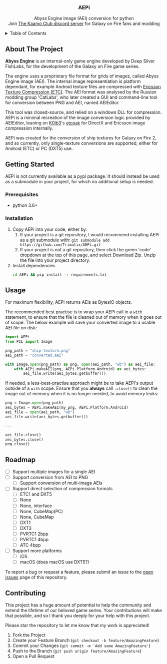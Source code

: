 <h3 align="center">AEPi</h3>
  <p align="center">
    Abyss Engine Image (AEI) conversion for python<br>
    Join <a href='https://discord.gg/Qv8zTur'>The Kaamo Club discord server</a> for Galaxy on Fire fans and modding
  </p>
</div>



<!-- TABLE OF CONTENTS -->
<details>
  <summary>Table of Contents</summary>
  <ol>
    <li>
      <a href="#about-the-project">About The Project</a>
    </li>
    <li>
      <a href="#getting-started">Getting Started</a>
      <ul>
        <li><a href="#prerequisites">Prerequisites</a></li>
        <li><a href="#installation">Installation</a></li>
      </ul>
    </li>
    <li><a href="#usage">Usage</a></li>
    <li><a href="#roadmap">Roadmap</a></li>
    <li><a href="#contributing">Contributing</a></li>
  </ol>
</details>



<!-- ABOUT THE PROJECT -->
## About The Project

**Abyss Engine** is an internal-only game engine developed by Deep Silver FishLabs, for the development of the Galaxy on Fire game series.

The engine uses a proprietary file format for grids of images, called Abyss Engine Image (AEI). The internal image representiation is platform dependant, for example Android texture files are compressed with [Ericsson Texture Compression (ETC)](https://github.com/Ericsson/ETCPACK).
The AEI format was analysed by the Russian modding group 'CatLabs', who later created a GUI and command-line tool for conversion between PNG and AEI, named AEIEditor.

This tool was closed-source, and relied on a windows DLL for compression. AEPi is a minimal recreation of the image conversion logic provided by AEIEditor, leaning on [K0lb3](https://github.com/K0lb3)'s [etcpak](https://github.com/K0lb3/etcpak) for DirectX and Ericsson image compression internally.

AEPi was created for the conversion of ship textures for Galaxy on Fire 2, and so currently, only single-texture conversions are supported, either for Android (ETC) or PC (DXT5) use.


<!-- GETTING STARTED -->
## Getting Started

AEPi is not currently available as a pypi package. It should instead be used as a submodule in your project, for which no additional setup is needed.


### Prerequisites

* python 3.6+

### Installation

1. Copy AEPi into your code, either by:
    1. If your project is a git repository, I would recommend installing AEPi as a git submodule with: `git submodule add https://github.com/Trimatix/AEPi.git`
    2. If your project is not a git repository, then click the green 'code' dropdown at the top of this page, and select Download Zip. Unzip the file into your project directory.
2. Install dependencies
   ```sh
   cd AEPi && pip install -r requirements.txt
   ```


<!-- USAGE EXAMPLES -->
## Usage

For maximum flexibility, AEPi returns AEIs as BytesIO objects.

The recommended best practise is to wrap your AEPi call in a `with` statement, to ensure that the file is cleaned out of memory when it goes out of scope. The below example will save your converted image to a usable AEI file on disk:
```py
import AEPi
from PIL import Image

png_path = "ship-texture.png"
aei_path = "converted.aei"

with Image.open(png_path) as png, open(aei_path, "wb") as aei_file:
    with AEPi.makeAEI(png, AEPi.Platform.Android) as aei_bytes:
        aei_file.write(aei_bytes.getbuffer())
```

If needed, a less-best-practise approach might be to take AEPi's output outside of a `with` scope. Ensure that you **always** call `.close()` to clean the image out of memory when it is no longer needed, to avoid memory leaks:
```py
png = Image.open(png_path)
aei_bytes = AEPi.makeAEI(my_png, AEPi.Platform.Android)
aei_file = open(aei_path, "wb")
aei_file.write(aei_bytes.getbuffer())

...

aei_file.close()
aei_bytes.close()
png.close()
````


<!-- ROADMAP -->
## Roadmap

- [ ] Support multiple images for a single AEI
- [ ] Support conversion from AEI to PNG
    - [ ] Support conversion of multi-image AEIs
- [ ] Support direct selection of compression formats
    - [ ] ETC1 and DXT5
    - [ ] None
    - [ ] None, interface
    - [ ] None, CubeMap(PC)
    - [ ] None, CubeMap
    - [ ] DXT1
    - [ ] DXT3
    - [ ] PVRTC1 2bpp
    - [ ] PVRTC1 4bpp
    - [ ] ATC 4bpp
- [ ] Support more platforms
    - [ ] iOS
    - [ ] macOS (does macOS use DXT5?)

To report a bug or request a feature, please submit an issue to the [open issues](https://github.com/Trimatix/AEPi/issues) page of this repository.


<!-- CONTRIBUTING -->
## Contributing

This project has a huge amount of potential to help the community and extend the lifetime of our beloved game series. Your contributions will make that possible, and so I thank you deeply for your help with this project.

Please star the repository to let me know that my work is appreciated!

1. Fork the Project
2. Create your Feature Branch (`git checkout -b feature/AmazingFeature`)
3. Commit your Changes (`git commit -m 'Add some AmazingFeature'`)
4. Push to the Branch (`git push origin feature/AmazingFeature`)
5. Open a Pull Request
